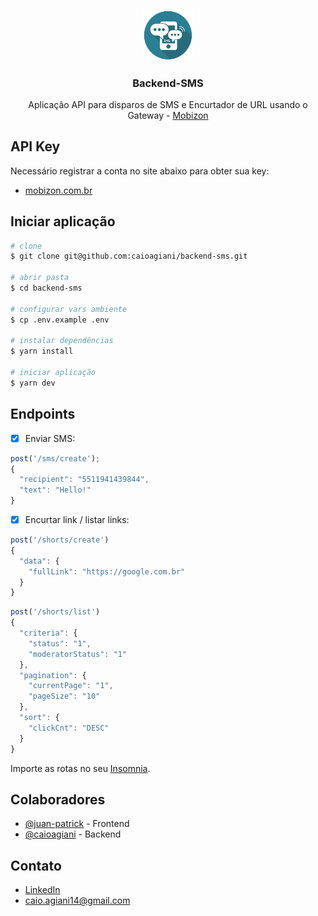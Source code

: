 <p align="center">
  <img width="16%" src=".github/logo.png" alt="mobizon sms" title="mobizon sms"></a>
</p>

<h3 align="center">Backend-SMS</h3>

<div align="center">

Aplicação API para disparos de SMS e Encurtador de URL usando o Gateway - [Mobizon](https://github.com/mobizon/mobizon-php/tree/master/docs/examples)

</div>

## API Key

Necessário registrar a conta no site abaixo para obter sua key:

- [mobizon.com.br](https://mobizon.com.br)

## Iniciar aplicação

```bash
# clone
$ git clone git@github.com:caioagiani/backend-sms.git

# abrir pasta
$ cd backend-sms

# configurar vars ambiente
$ cp .env.example .env

# instalar dependências
$ yarn install

# iniciar aplicação
$ yarn dev
```

## Endpoints

- [x] Enviar SMS:

```javascript
post('/sms/create');
{
  "recipient": "5511941439844",
  "text": "Hello!"
}
```

- [x] Encurtar link / listar links:

```javascript
post('/shorts/create')
{
  "data": {
    "fullLink": "https://google.com.br"
  }
}
```

```javascript
post('/shorts/list')
{
  "criteria": {
    "status": "1",
    "moderatorStatus": "1"
  },
  "pagination": {
    "currentPage": "1",
    "pageSize": "10"
  },
  "sort": {
    "clickCnt": "DESC"
  }
}
```

Importe as rotas no seu [Insomnia](https://insomnia.rest/run/?label=backend-sms&uri=https%3A%2F%2Fgithub.com%2Fcaioagiani%2Fbackend-sms%2Finsomnia.json).

## Colaboradores

- [@juan-patrick](https://github.com/juan-patrick) - Frontend
- [@caioagiani](https://github.com/caioagiani) - Backend

## Contato

- [LinkedIn](https://www.linkedin.com/in/caioagiani)
- [caio.agiani14@gmail.com](mailto:caio.agiani14@gmail.com)
